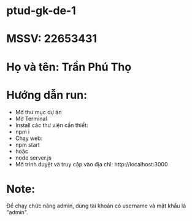 # ptud-gk-de-1
# MSSV: 22653431 
# Họ và tên: Trần Phú Thọ

# Hướng dẫn run:
- Mở thư mục dự án
- Mở Terminal
- Install các thư viện cần thiết:
- npm i
- Chạy web:
- npm start
- hoặc
- node server.js
- Mở trình duyệt và truy cập vào địa chỉ: http://localhost:3000

# Note:
Để chạy chức năng admin, dùng tài khoản có username và mật khẩu là "admin".